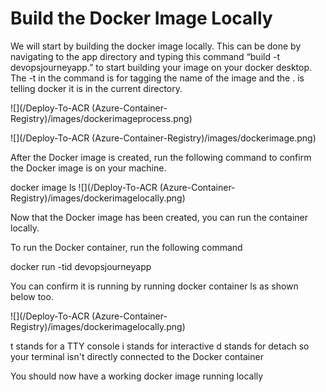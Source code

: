 
# Build the Docker Image Locally # 

We will start by building the docker image locally. This can be done by navigating to the app directory and typing this command “build -t devopsjourneyapp.” to start building your image on your docker desktop.  The -t in the command is for tagging the name of the image and the . is telling docker it is in the current directory. 
 
![](/Deploy-To-ACR (Azure-Container-Registry)/images/dockerimageprocess.png)


![](/Deploy-To-ACR (Azure-Container-Registry)/images/dockerimage.png)


After the Docker image is created, run the following command to confirm the Docker image is on your machine. 

docker image ls
![](/Deploy-To-ACR (Azure-Container-Registry)/images/dockerimagelocally.png)

Now that the Docker image has been created, you can run the container locally. 

To run the Docker container, run the following command

docker run -tid devopsjourneyapp

You can confirm it is running by running docker container ls as shown below too. 

![](/Deploy-To-ACR (Azure-Container-Registry)/images/dockerimagelocally.png)

t stands for a TTY console
i stands for interactive
d stands for detach so your terminal isn't directly connected to the Docker container

You should now have a working docker image running locally 